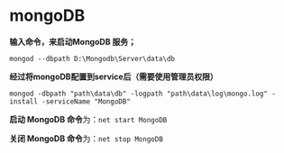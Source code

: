 # mongoDB

**输入命令，来启动MongoDB 服务；**

```shell
mongod --dbpath D:\Mongodb\Server\data\db
```

**经过将mongoDB配置到service后（需要使用管理员权限）**

```shell
mongod -dbpath "path\data\db" -logpath "path\data\log\mongo.log" -install -serviceName "MongoDB"
```

**启动 MongoDB 命令**为：`net start MongoDB`

**关闭 MongoDB 命令**为：`net stop MongoDB`

